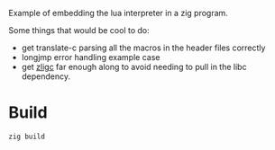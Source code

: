 Example of embedding the lua interpreter in a zig program.

Some things that would be cool to do:
 - get translate-c parsing all the macros in the header files correctly
 - longjmp error handling example case
 - get [zligc](https://github.com/tiehuis/zligc) far enough along to avoid
   needing to pull in the libc dependency.

# Build

```
zig build
```
